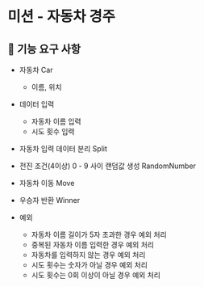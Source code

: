 # 미션 - 자동차 경주
## 🚀 기능 요구 사항

- 자동차 Car
  - 이름, 위치

- 데이터 입력
  - 자동차 이름 입력 
  - 시도 횟수 입력 

- 자동차 입력 데이터 분리 Split
- 전진 조건(4이상) 0 - 9 사이 랜덤값 생성 RandomNumber
- 자동차 이동 Move
- 우승자 반환 Winner

- 예외
  - 자동차 이름 길이가 5자 초과한 경우 예외 처리
  - 중복된 자동차 이름 입력한 경우 예외 처리
  - 자동차를 입력하지 않는 경우 예외 처리
  - 시도 횟수는 숫자가 아닐 경우 예외 처리
  - 시도 횟수는 0회 이상이 아닐 경우 예외 처리